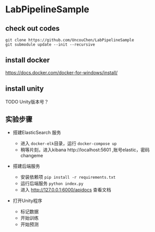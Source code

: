 # LabPipelineSample

## check out codes

```
git clone https://github.com/UncouChen/LabPipelineSample 
git submodule update --init --recursive
```

## install docker

 https://docs.docker.com/docker-for-windows/install/


## install unity
 TODO Unity版本号？



## 实验步骤

- 搭建ElasticSearch 服务
  - 进入 `docker-elk`目录，运行 ```docker-compose up```
  - 稍等片刻，进入kibana  http://localhost:5601 ,账号elastic，密码changeme

- 搭建后端服务
  - 安装依赖项 ```pip install -r requirements.txt```
  - 运行后端服务 ```python index.py```
  - 进入 http://127.0.0.1:6000/apidocs 查看文档

- 打开Unity程序
  - 标记数据
  - 开始训练
  - 开始预测